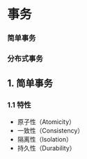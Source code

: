 # 事务
### 简单事务

### 分布式事务


## 1. 简单事务
### 1.1 特性
+ 原子性（Atomicity）
+ 一致性（Consistency）
+ 隔离性（Isolation）
+ 持久性（Durability）
